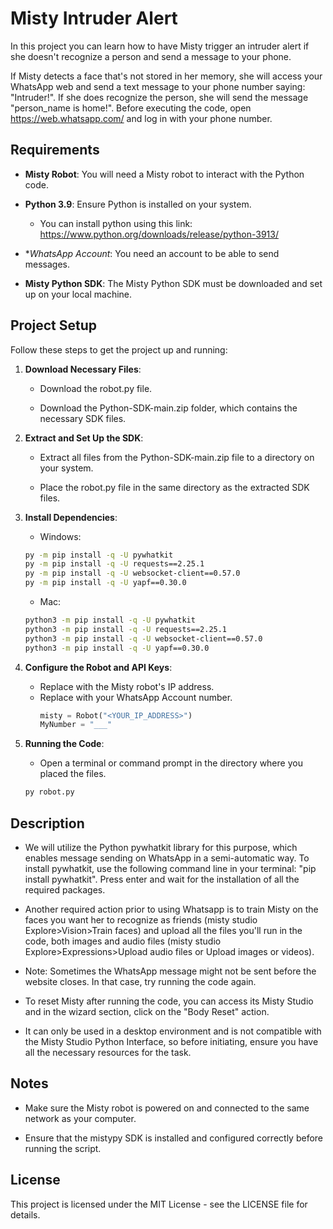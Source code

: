 Misty Intruder Alert
====================

In this project you can learn how to have Misty trigger an intruder alert if she doesn't recognize a person and send a message to your phone. 

If Misty detects a face that's not stored in her memory, she will access your WhatsApp web and send a text message to your phone number saying: "Intruder!". If she does recognize the person, she will send the message "person_name is home!". Before executing the code, open https://web.whatsapp.com/ and log in with your phone number. 

Requirements
------------

*   **Misty Robot**: You will need a Misty robot to interact with the Python code.
    
*   **Python 3.9**: Ensure Python is installed on your system.
    * You can install python using this link: https://www.python.org/downloads/release/python-3913/
    
*   **WhatsApp Account*: You need an account to be able to send messages.
    
*   **Misty Python SDK**: The Misty Python SDK must be downloaded and set up on your local machine.
    

Project Setup
-------------

Follow these steps to get the project up and running:

1.  **Download Necessary Files**:
    
    *   Download the robot.py file.
        
    *   Download the Python-SDK-main.zip folder, which contains the necessary SDK files.
        
2.  **Extract and Set Up the SDK**:
    
    *   Extract all files from the Python-SDK-main.zip file to a directory on your system.
        
    *   Place the robot.py file in the same directory as the extracted SDK files.
        
3.  **Install Dependencies**:
    * Windows:
    ```bash
    py -m pip install -q -U pywhatkit
    py -m pip install -q -U requests==2.25.1
    py -m pip install -q -U websocket-client==0.57.0
    py -m pip install -q -U yapf==0.30.0
    ```
    * Mac:
    ```bash
    python3 -m pip install -q -U pywhatkit
    python3 -m pip install -q -U requests==2.25.1
    python3 -m pip install -q -U websocket-client==0.57.0
    python3 -m pip install -q -U yapf==0.30.0
    ```      
4.  **Configure the Robot and API Keys**:
    *   Replace with the Misty robot's IP address.
    *   Replace with your WhatsApp Account number.
        ```python    
        misty = Robot("<YOUR_IP_ADDRESS>")
        MyNumber = "___"
        ```

        
6.  **Running the Code**:
    
    *   Open a terminal or command prompt in the directory where you placed the files.
    ```bash    
    py robot.py
    ```    
        

Description
--------

* We will utilize the Python pywhatkit library for this purpose, which enables message sending on WhatsApp in a semi-automatic way. To install pywhatkit, use the following command line in your terminal: "pip install pywhatkit". Press enter and wait for the installation of all the required packages.

* Another required action prior to using Whatsapp is to train Misty on the faces you want her to recognize as friends (misty studio Explore>Vision>Train faces) and upload all the files you'll run in the code, both images and audio files (misty studio Explore>Expressions>Upload audio files or Upload images or videos). 

* Note: Sometimes the WhatsApp message might not be sent before the website closes. In that case, try running the code again.

* To reset Misty after running the code, you can access its Misty Studio and in the wizard section, click on the "Body Reset" action.

* It can only be used in a desktop environment and is not compatible with the Misty Studio Python Interface, so before initiating, ensure you have all the necessary resources for the task.
    

Notes
-----

*   Make sure the Misty robot is powered on and connected to the same network as your computer.
    
*   Ensure that the mistypy SDK is installed and configured correctly before running the script.
    

License
-------

This project is licensed under the MIT License - see the LICENSE file for details.

